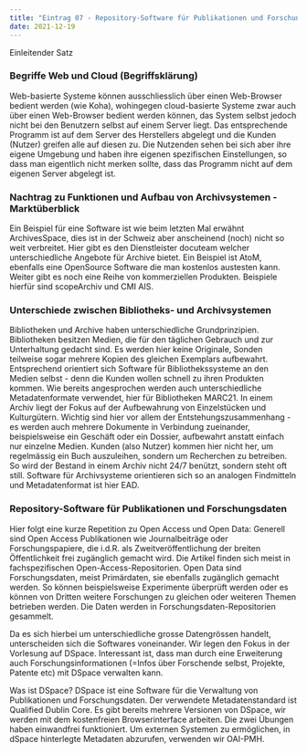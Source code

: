 ```yaml
---
title: "Eintrag 07 - Repository-Software für Publikationen und Forschungsdaten"
date: 2021-12-19
---
```


Einleitender Satz 

### Begriffe Web und Cloud (Begriffsklärung)
Web-basierte Systeme können ausschliesslich über einen Web-Browser bedient werden (wie Koha), wohingegen cloud-basierte Systeme zwar auch über einen Web-Browser bedient werden können, das System selbst jedoch nicht bei den Benutzern selbst auf einem Server liegt. Das entsprechende Programm ist auf dem Server des Herstellers abgelegt und die Kunden (Nutzer) greifen alle auf diesen zu. Die Nutzenden sehen bei sich aber ihre eigene Umgebung und haben ihre eigenen spezifischen Einstellungen, so dass man eigentlich nicht merken sollte, dass das Programm nicht auf dem eigenen Server abgelegt ist. 

### Nachtrag zu Funktionen und Aufbau von Archivsystemen - Marktüberblick
Ein Beispiel für eine Software ist wie beim letzten Mal erwähnt ArchivesSpace, dies ist in der Schweiz aber anscheinend (noch) nicht so weit verbreitet. Hier gibt es den Dienstleister docuteam welcher unterschiedliche Angebote für Archive bietet. Ein Beispiel ist AtoM, ebenfalls eine OpenSource Software die man kostenlos austesten kann. Weiter gibt es noch eine Reihe von kommerziellen Produkten. Beispiele hierfür sind scopeArchiv und CMI AIS. 

### Unterschiede zwischen Bibliotheks- und Archivsystemen
Bibliotheken und Archive haben unterschiedliche Grundprinzipien. Bibliotheken besitzen Medien, die für den täglichen Gebrauch und zur Unterhaltung gedacht sind. Es werden hier keine Originale, Sonden teilweise sogar mehrere Kopien des gleichen Exemplars aufbewahrt. Entsprechend orientiert sich Software für Bibliothekssysteme an den Medien selbst - denn die Kunden wollen schnell zu ihren Produkten kommen. Wie bereits angesprochen werden auch unterschiedliche Metadatenformate verwendet, hier für Bibliotheken MARC21.
In einem Archiv liegt der Fokus auf der Aufbewahrung von Einzelstücken und Kulturgütern. Wichtig sind hier vor allem der Entstehungszusammenhang - es werden auch mehrere Dokumente in Verbindung zueinander, beispielsweise ein Geschäft oder ein Dossier, aufbewahrt anstatt einfach nur einzelne Medien. Kunden (also Nutzer) kommen hier nicht her, um regelmässig ein Buch auszuleihen, sondern um Recherchen zu betreiben. So wird der Bestand in einem Archiv nicht 24/7 benützt, sondern steht oft still. Software für Archivsysteme orientieren sich so an analogen Findmitteln und Metadatenformat ist hier EAD.

### Repository-Software für Publikationen und Forschungsdaten
Hier folgt eine kurze Repetition zu Open Access  und Open Data: Generell sind Open Access Publikationen wie Journalbeiträge oder Forschungspapiere, die i.d.R. als Zweitveröffentlichung der breiten Öffentlichkeit frei zugänglich gemacht wird. Die Artikel finden sich meist in fachspezifischen Open-Access-Repositorien. Open Data sind Forschungsdaten, meist Primärdaten, sie ebenfalls zugänglich gemacht werden. So können beispielsweise Experimente überprüft werden oder es können von Dritten weitere Forschungen zu gleichen oder weiteren Themen betrieben werden. Die Daten werden in Forschungsdaten-Repositorien gesammelt. 

Da es sich hierbei um unterschiedliche grosse Datengrössen handelt, unterscheiden sich die Softwares voneinander. Wir legen den Fokus in der Vorlesung auf DSpace. Interessant ist, dass man durch eine Erweiterung auch Forschungsinformationen (=Infos über Forschende selbst, Projekte, Patente etc) mit DSpace verwalten kann. 

Was ist DSpace? DSpace ist eine Software für die Verwaltung von Publikationen und Forschungsdaten. Der verwendete Metadatenstandard ist Qualified Dublin Core. Es gibt bereits mehrere Versionen von DSpace, wir werden mit dem kostenfreien Browserinterface arbeiten. Die zwei Übungen haben einwandfrei funktioniert. Um externen Systemen zu ermöglichen, in dSpace hinterlegte Metadaten abzurufen, verwenden wir OAI-PMH. 
